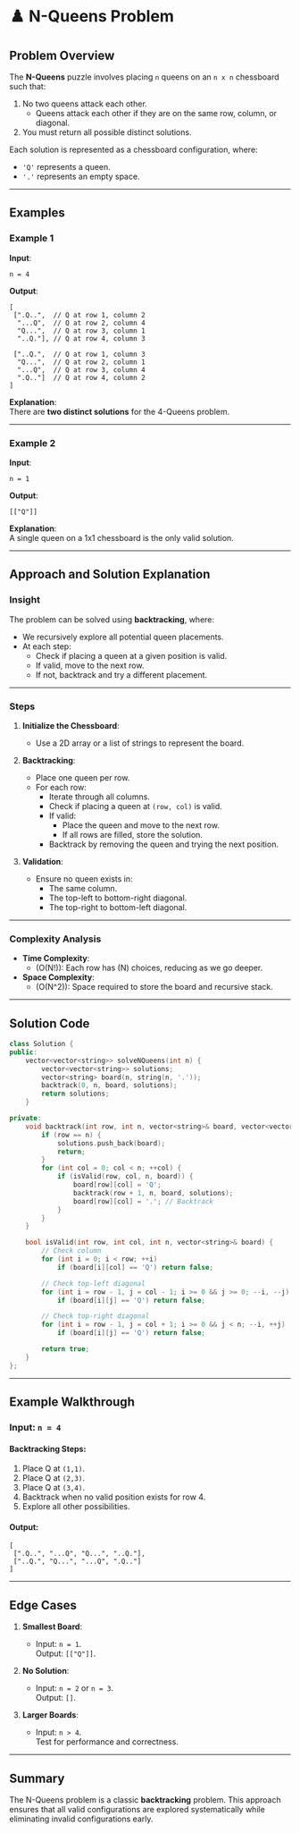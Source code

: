 # ♟️ N-Queens Problem

## Problem Overview

The **N-Queens** puzzle involves placing `n` queens on an `n x n` chessboard such that:
1. No two queens attack each other.
   - Queens attack each other if they are on the same row, column, or diagonal.
2. You must return all possible distinct solutions.

Each solution is represented as a chessboard configuration, where:
- `'Q'` represents a queen.
- `'.'` represents an empty space.

---

## Examples

### Example 1
**Input**:  
```plaintext
n = 4
```

**Output**:  
```plaintext
[
 [".Q..",  // Q at row 1, column 2
  "...Q",  // Q at row 2, column 4
  "Q...",  // Q at row 3, column 1
  "..Q."], // Q at row 4, column 3

 ["..Q.",  // Q at row 1, column 3
  "Q...",  // Q at row 2, column 1
  "...Q",  // Q at row 3, column 4
  ".Q.."]  // Q at row 4, column 2
]
```

**Explanation**:  
There are **two distinct solutions** for the 4-Queens problem.

---

### Example 2
**Input**:  
```plaintext
n = 1
```

**Output**:  
```plaintext
[["Q"]]
```

**Explanation**:  
A single queen on a 1x1 chessboard is the only valid solution.

---

## Approach and Solution Explanation

### Insight

The problem can be solved using **backtracking**, where:
- We recursively explore all potential queen placements.
- At each step:
  - Check if placing a queen at a given position is valid.
  - If valid, move to the next row.
  - If not, backtrack and try a different placement.

---

### Steps

1. **Initialize the Chessboard**:
   - Use a 2D array or a list of strings to represent the board.

2. **Backtracking**:
   - Place one queen per row.
   - For each row:
     - Iterate through all columns.
     - Check if placing a queen at `(row, col)` is valid.
     - If valid:
       - Place the queen and move to the next row.
       - If all rows are filled, store the solution.
     - Backtrack by removing the queen and trying the next position.

3. **Validation**:
   - Ensure no queen exists in:
     - The same column.
     - The top-left to bottom-right diagonal.
     - The top-right to bottom-left diagonal.

---

### Complexity Analysis

- **Time Complexity**:  
  - \(O(N!)\): Each row has \(N\) choices, reducing as we go deeper.
- **Space Complexity**:  
  - \(O(N^2)\): Space required to store the board and recursive stack.

---

## Solution Code

```cpp
class Solution {
public:
    vector<vector<string>> solveNQueens(int n) {
        vector<vector<string>> solutions;
        vector<string> board(n, string(n, '.'));
        backtrack(0, n, board, solutions);
        return solutions;
    }

private:
    void backtrack(int row, int n, vector<string>& board, vector<vector<string>>& solutions) {
        if (row == n) {
            solutions.push_back(board);
            return;
        }
        for (int col = 0; col < n; ++col) {
            if (isValid(row, col, n, board)) {
                board[row][col] = 'Q';
                backtrack(row + 1, n, board, solutions);
                board[row][col] = '.'; // Backtrack
            }
        }
    }

    bool isValid(int row, int col, int n, vector<string>& board) {
        // Check column
        for (int i = 0; i < row; ++i)
            if (board[i][col] == 'Q') return false;

        // Check top-left diagonal
        for (int i = row - 1, j = col - 1; i >= 0 && j >= 0; --i, --j)
            if (board[i][j] == 'Q') return false;

        // Check top-right diagonal
        for (int i = row - 1, j = col + 1; i >= 0 && j < n; --i, ++j)
            if (board[i][j] == 'Q') return false;

        return true;
    }
};
```

---

## Example Walkthrough

### Input: `n = 4`

#### Backtracking Steps:
1. Place Q at `(1,1)`.  
2. Place Q at `(2,3)`.  
3. Place Q at `(3,4)`.  
4. Backtrack when no valid position exists for row 4.  
5. Explore all other possibilities.  

#### Output:
```plaintext
[
 [".Q..", "...Q", "Q...", "..Q."],
 ["..Q.", "Q...", "...Q", ".Q.."]
]
```

---

## Edge Cases

1. **Smallest Board**:  
   - Input: `n = 1`.  
     Output: `[["Q"]]`.

2. **No Solution**:
   - Input: `n = 2` or `n = 3`.  
     Output: `[]`.

3. **Larger Boards**:
   - Input: `n > 4`.  
     Test for performance and correctness.

---

## Summary

The N-Queens problem is a classic **backtracking** problem. This approach ensures that all valid configurations are explored systematically while eliminating invalid configurations early.
